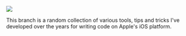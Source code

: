 [![](http://farm6.static.flickr.com/5302/5606725666_ba116c5411.jpg)](http://farm6.static.flickr.com/5302/5606725666_ba116c5411.jpg)

This branch is a random collection of various tools, tips and tricks I've developed over the years for writing code on Apple's iOS platform.
